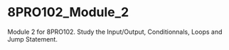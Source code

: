 # 8PRO102_Module_2
Module 2 for 8PRO102. Study the Input/Output, Conditionnals, Loops and Jump Statement.
